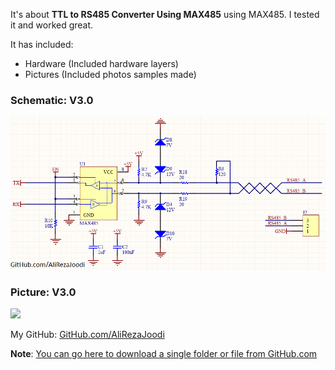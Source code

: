 It's about **TTL to RS485 Converter Using MAX485** using MAX485.
I tested it and worked great.

It has included:
- Hardware (Included hardware layers)
- Pictures (Included photos samples made)

### Schematic: V3.0
![](Hardware/V3.0.png)

### Picture: V3.0
![](Pictures/V3.0.jpg)

My GitHub: [GitHub.com/AliRezaJoodi](https://github.com/AliRezaJoodi)

**Note**: [You can go here to download a single folder or file from GitHub.com](https://minhaskamal.github.io/DownGit/#/home)